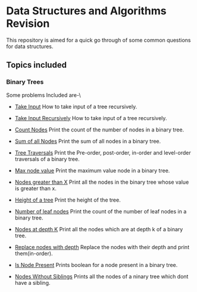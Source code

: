 # Data Structures and Algorithms Revision

This repository is aimed for a quick go through of some common questions for data structures.

## Topics included

### Binary Trees

Some problems Included are-\

* [Take Input](./Binary_Trees/BT1_Take_Input.java)
How to take input of a tree recursively.

* [Take Input Recursively](./Binary_Trees/BT2_Take_Input_Level_Wise.java)
How to take input of a tree recursively.

* [Count Nodes](./Binary_Trees/BT3_Count_Nodes.java)
Print the count of the number of nodes in a binary tree.

* [Sum of all Nodes](./Binary_Trees/BT4_Sum_Of_All_Nodes.java)
Print the sum of all nodes in a binary tree.

* [Tree Traversals](./Binary_Trees/BT5_Tree_Traversals.java)
Print the Pre-order, post-order, in-order and level-order traversals of a binary tree.

* [Max node value](./Binary_Trees/BT6_Maximum_Node_Value.java)
Print the maximum value node in a binary tree.

* [Nodes greater than X](./Binary_Trees/BT7_Nodes_Greater_Than_X.java)
Print all the nodes in the binary tree whose value is greater than x.

* [Height of a tree](./Binary_Trees/BT8_Height_Of_Tree.java)
Print the height of the tree.

* [Number of leaf nodes](./Binary_Trees/BT9_Number_Of_Leaf_Nodes.java)
Print the count of the number of leaf nodes in a binary tree.

* [Nodes at depth K](./Binary_Trees/BT10_Print_Nodes_At_Depth_K.java)
Print all the nodes which are at depth k of a binary tree.

* [Replace nodes with depth](./Binary_Trees/BT11_Replace_Nodes_With_Depth.java)
Replace the nodes with their depth and print them(in-order).

* [Is Node Present](./Binary_Trees/BT12_Is_Node_Present.java)
Prints boolean for a node present in a binary tree.

* [Nodes Without Siblings](./Binary_Trees/BT13_Nodes_Without_Sibling.java)
Prints all the nodes of a ninary tree which dont have a sibling.